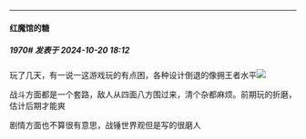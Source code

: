 ﻿
*****

####  红魔馆的糖  
##### 1970#       发表于 2024-10-20 18:12

玩了几天，有一说一这游戏玩的有点困，各种设计倒退的像拥王者水平<img src="https://static.saraba1st.com/image/smiley/face2017/010.png" referrerpolicy="no-referrer">

战斗方面都是一个套路，敌人从四面八方围过来，清个杂都麻烦。前期玩的折磨，估计后期才能爽

剧情方面也不算很有意思，战锤世界观但是写的很磨人

